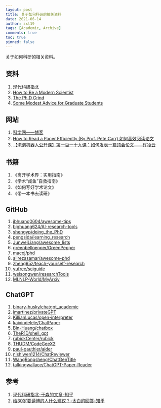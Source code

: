 ```yaml
---
layout: post
title: 关于如何科研的相关资料
date: 2021-06-14
author: zxl19
tags: [Academic, Archive]
comments: true
toc: true
pinned: false
---
```


关于如何科研的相关资料。

<!-- more -->

## 资料

1. [现代科研指北](https://yufree.github.io/sciguide/)
2. [How to Be a Modern Scientist](https://users.metu.edu.tr/ccandan/other/modern_scientist_preview_first_15_pages_Jan_2018.pdf)
3. [The Ph.D Grind](http://pgbovine.net/PhD-memoir/pguo-PhD-grind.pdf)
4. [Some Modest Advice for Graduate Students](https://www.researchgate.net/publication/255653424_SOME_MODEST_ADVICE_FOR_GRADUATE_STUDENTS)

## 网站

1. [科学网——博客](http://blog.sciencenet.cn/blog.php)
2. [How to Read a Paper Efficiently (By Prof. Pete Carr) 如何高效阅读论文](https://www.bilibili.com/video/BV14s411N76u)
3. [【泡泡机器人公开课】第一百一十九课：如何发表一篇顶会论文——许凌云](https://www.bilibili.com/video/BV1Pi4y1F7VG)

## 书籍

1. 《离开学术界：实用指南》
2. 《学术“咸鱼”自救指南》
3. 《如何写好学术论文》
4. 《带一本书去读研》

## GitHub

1. [jbhuang0604/awesome-tips](https://github.com/jbhuang0604/awesome-tips)
2. [bighuang624/AI-research-tools](https://github.com/bighuang624/AI-research-tools)
3. [shengyp/doing_the_PhD](https://github.com/shengyp/doing_the_PhD)
4. [pengsida/learning_research](https://github.com/pengsida/learning_research)
5. [JunweiLiang/awesome_lists](https://github.com/JunweiLiang/awesome_lists)
6. [greenbellpepper/GreenPepper](https://github.com/greenbellpepper/GreenPepper)
7. [macoj/phd](https://github.com/macoj/phd)
8. [alirezasamar/awesome-phd](https://github.com/alirezasamar/awesome-phd)
9. [zheng95z/teach-yourself-research](https://github.com/zheng95z/teach-yourself-research)
10. [yufree/sciguide](https://github.com/yufree/sciguide)
11. [weisongwen/researchTools](https://github.com/weisongwen/researchTools)
12. [MLNLP-World/MyArxiv](https://github.com/MLNLP-World/MyArxiv)

## ChatGPT

1. [binary-husky/chatgpt_academic](https://github.com/binary-husky/chatgpt_academic)
2. [imartinez/privateGPT](https://github.com/imartinez/privateGPT)
3. [KillianLucas/open-interpreter](https://github.com/KillianLucas/open-interpreter)
4. [kaixindelele/ChatPaper](https://github.com/kaixindelele/ChatPaper)
5. [Bin-Huang/chatbox](https://github.com/Bin-Huang/chatbox)
6. [TheR1D/shell_gpt](https://github.com/TheR1D/shell_gpt)
7. [rubickCenter/rubick](https://github.com/rubickCenter/rubick)
8. [THUDM/CodeGeeX2](https://github.com/THUDM/CodeGeeX2)
9. [paul-gauthier/aider](https://github.com/paul-gauthier/aider)
10. [nishiwen1214/ChatReviewer](https://github.com/nishiwen1214/ChatReviewer)
11. [WangRongsheng/ChatGenTitle](https://github.com/WangRongsheng/ChatGenTitle)
12. [talkingwallace/ChatGPT-Paper-Reader](https://github.com/talkingwallace/ChatGPT-Paper-Reader)

## 参考

1. [现代科研指北-于淼的文章-知乎](https://zhuanlan.zhihu.com/p/305646861)
2. [给30岁要读博的人什么建议？-太白的回答-知乎](https://www.zhihu.com/question/321599275/answer/1728207632)

